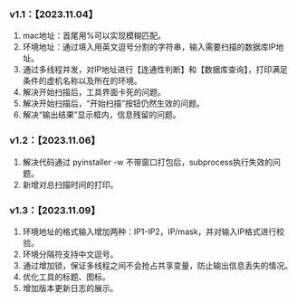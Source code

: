 ### v1.1：【2023.11.04】
1. mac地址：首尾用%可以实现模糊匹配。
2. 环境地址：通过填入用英文逗号分割的字符串，输入需要扫描的数据库IP地址。
3. 通过多线程并发，对IP地址进行【连通性判断】和【数据库查询】，打印满足条件的虚机名称以及所在的环境。
4. 解决开始扫描后，工具界面卡死的问题。
5. 解决开始扫描后，“开始扫描”按钮仍然生效的问题。
6. 解决“输出结果”显示框内，信息残留的问题。

### v1.2：【2023.11.06】
1. 解决代码通过 pyinstaller -w 不带窗口打包后，subprocess执行失效的问题。
2. 新增对总扫描时间的打印。

### v1.3：【2023.11.09】
1. 环境地址的格式输入增加两种：IP1-IP2，IP/mask，并对输入IP格式进行校验。
2. 环境分隔符支持中文逗号。
3. 通过增加锁，保证多线程之间不会抢占共享变量，防止输出信息丢失的情况。
4. 优化工具的标题、图标。
5. 增加版本更新日志的展示。